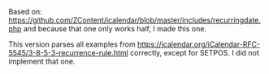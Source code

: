 Based on:
 		https://github.com/ZContent/icalendar/blob/master/includes/recurringdate.php
and because that one only works half, I made this one.

This version parses all examples from
		https://icalendar.org/iCalendar-RFC-5545/3-8-5-3-recurrence-rule.html
correctly, except for SETPOS. I did not implement that one.

